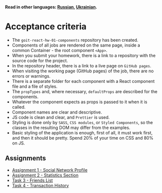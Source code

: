 **Read in other languages: [Russian](README.md), [Ukrainian](README.ua.md).**

# Acceptance criteria

- The `goit-react-hw-01-components` repository has been created.
- Components of all jobs are rendered on the same page, inside a common
  Container - the root component `<App>`.
- When you submit your homework, there is a link to a repository with the source code for the project.
- In the repository header, there is a link to a live page on `GitHub pages`.
- When visiting the working page (GitHub pages) of the job, there are no errors or
  warnings.
- There is a separate folder for each component with a React component file and a file of
  styles.
- The `propTypes` and, where necessary, `defaultProps` are described for the components.
- Whatever the component expects as props is passed to it when it is called.
- Component names are clear and descriptive.
- JS code is clean and clear, and `Prettier` is used.
- Styling is done only by `SASS`, `CSS modules`, or `Styled Components`,
  so the classes in the resulting DOM may differ from the examples.
- Basic styling of the application is enough, first of all, it must
  work first, and then it should be pretty. Spend 20% of your time on CSS and 80% on JS.

## Assignments

- [Assignment 1 - Social Network Profile](./social-profile/)
- [Assignment 2 - Statistics Section](./statistics/)
- [Task 3 - Friends List](./friend-list/)
- [Task 4 - Transaction History](./transaction-history/)

